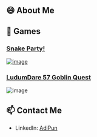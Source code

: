 ## 😄 About Me 

## 🌱 Games

### [Snake Party!](https://www.sumo-digital.com/sumo-digital-academy-create-a-halftime-hit-for-sheffield-wednesday-football-club/)
[![image](https://github.com/user-attachments/assets/92ae3df9-ac48-4b38-b48a-7af76b753d32)](https://www.youtube.com/watch?v=EqPuux4oIP8)

### [LudumDare 57 Goblin Quest](https://rickylee.itch.io/goblin-quest)
![image](https://github.com/user-attachments/assets/5ca4df48-f543-4106-bdb9-826dc2b4ac9a)

## 📫 Contact Me
- LinkedIn: [AdiPun](https://www.linkedin.com/in/adipun/)
